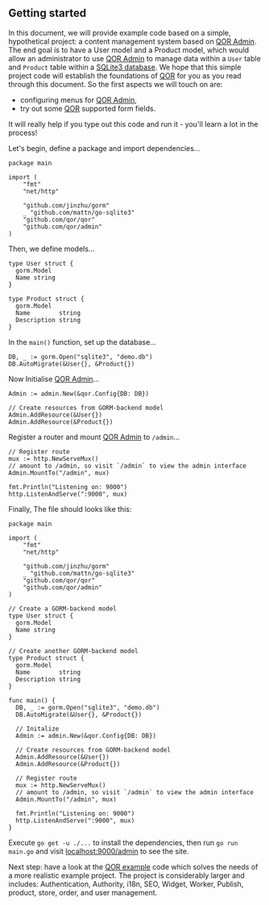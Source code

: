 ## Getting started

In this document, we will provide example code based on a simple, hypothetical project: a content management system based on [QOR Admin](https://github.com/qor/admin). The end goal is to have a User model and a Product model, which would allow an administrator to use [QOR Admin](https://github.com/qor/admin) to manage data within a `User` table and `Product` table within a [SQLite3 database](https://sqlite.org/ "SQLite3 database"). We hope that this simple project code will establish the foundations of [QOR](https://github.com/qor/qor) for you as you read through this document. So the first aspects we will touch on are:

- configuring menus for [QOR Admin](https://github.com/qor/admin),
- try out some [QOR](https://github.com/qor/qor) supported form fields.

It will really help if you type out this code and run it - you'll learn a lot in the process!

Let's begin, define a package and import dependencies...

```
package main

import (
    "fmt"
    "net/http"

    "github.com/jinzhu/gorm"
    _ "github.com/mattn/go-sqlite3"
    "github.com/qor/qor"
    "github.com/qor/admin"
)
```

Then, we define models...

```
type User struct {
  gorm.Model
  Name string
}

type Product struct {
  gorm.Model
  Name        string
  Description string
}
```

In the `main()` function, set up the database...

```
DB, _ := gorm.Open("sqlite3", "demo.db")
DB.AutoMigrate(&User{}, &Product{})
```

Now Initialise [QOR Admin](https://github.com/qor/admin)...

```
Admin := admin.New(&qor.Config{DB: DB})

// Create resources from GORM-backend model
Admin.AddResource(&User{})
Admin.AddResource(&Product{})
```

Register a router and mount [QOR Admin](https://github.com/qor/admin) to `/admin`...

```
// Register route
mux := http.NewServeMux()
// amount to /admin, so visit `/admin` to view the admin interface
Admin.MountTo("/admin", mux)

fmt.Println("Listening on: 9000")
http.ListenAndServe(":9000", mux)
```

Finally, The file should looks like this:

```
package main

import (
    "fmt"
    "net/http"

    "github.com/jinzhu/gorm"
    _ "github.com/mattn/go-sqlite3"
    "github.com/qor/qor"
    "github.com/qor/admin"
)

// Create a GORM-backend model
type User struct {
  gorm.Model
  Name string
}

// Create another GORM-backend model
type Product struct {
  gorm.Model
  Name        string
  Description string
}

func main() {
  DB, _ := gorm.Open("sqlite3", "demo.db")
  DB.AutoMigrate(&User{}, &Product{})

  // Initalize
  Admin := admin.New(&qor.Config{DB: DB})

  // Create resources from GORM-backend model
  Admin.AddResource(&User{})
  Admin.AddResource(&Product{})

  // Register route
  mux := http.NewServeMux()
  // amount to /admin, so visit `/admin` to view the admin interface
  Admin.MountTo("/admin", mux)

  fmt.Println("Listening on: 9000")
  http.ListenAndServe(":9000", mux)
}
```

Execute `go get -u ./...` to install the dependencies, then run `go run main.go` and visit <localhost:9000/admin> to see the site.

Next step: have a look at the [QOR example](https://github.com/qor/qor-example) code which solves the needs of a more realistic example project. The project is considerably larger and includes: Authentication, Authority, i18n, SEO, Widget, Worker, Publish, product, store, order, and user management.
